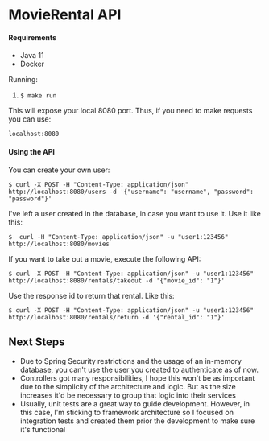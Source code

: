 # MovieRental API

#### Requirements
* Java 11
* Docker

Running:

1. `$ make run`

This will expose your local 8080 port. Thus, if you need to make requests you can use:
```
localhost:8080
```

#### Using the API
You can create your own user:
```
$ curl -X POST -H "Content-Type: application/json" http://localhost:8080/users -d '{"username": "username", "password": "password"}'
```

I've left a user created in the database, in case you want to use it. Use it like this:
```
$  curl -H "Content-Type: application/json" -u "user1:123456" http://localhost:8080/movies
```

If you want to take out a movie, execute the following API:
```
$ curl -X POST -H "Content-Type: application/json" -u "user1:123456" http://localhost:8080/rentals/takeout -d '{"movie_id": "1"}'
```

Use the response id to return that rental. Like this:
```
$ curl -X POST -H "Content-Type: application/json" -u "user1:123456" http://localhost:8080/rentals/return -d '{"rental_id": "1"}'
```

## Next Steps
* Due to Spring Security restrictions and the usage of an in-memory database, you can't use the user you created to authenticate as of now.
* Controllers got many responsibilities, I hope this won't be as important due to the simplicity of the architecture and logic. But as the size increases it'd be necessary to group that logic into their services
* Usually, unit tests are a great way to guide development. However, in this case, I'm sticking to framework architecture so I focused on integration tests and created them prior the development to make sure it's functional